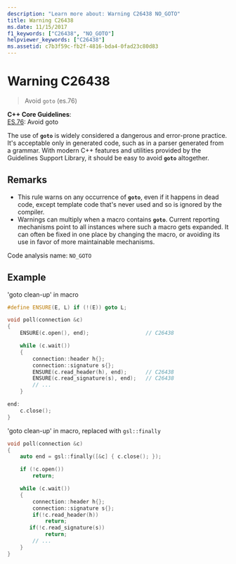 ```yaml
---
description: "Learn more about: Warning C26438 NO_GOTO"
title: Warning C26438
ms.date: 11/15/2017
f1_keywords: ["C26438", "NO_GOTO"]
helpviewer_keywords: ["C26438"]
ms.assetid: c7b3f59c-fb2f-4816-bda4-0fad23c80d83
---
```

# Warning C26438

> Avoid `goto` (es.76)

**C++ Core Guidelines**:\
[ES.76](https://isocpp.github.io/CppCoreGuidelines/CppCoreGuidelines#es76-avoid-goto): Avoid goto

The use of **`goto`** is widely considered a dangerous and error-prone practice. It's acceptable only in generated code, such as in a parser generated from a grammar. With modern C++ features and utilities provided by the Guidelines Support Library, it should be easy to avoid **`goto`** altogether.

## Remarks

- This rule warns on any occurrence of **`goto`**, even if it happens in dead code, except template code that's never used and so is ignored by the compiler.
- Warnings can multiply when a macro contains **`goto`**. Current reporting mechanisms point to all instances where such a macro gets expanded. It can often be fixed in one place by changing the macro, or avoiding its use in favor of more maintainable mechanisms.

Code analysis name: `NO_GOTO`

## Example

'goto clean-up' in macro

```cpp
#define ENSURE(E, L) if (!(E)) goto L;

void poll(connection &c)
{
    ENSURE(c.open(), end);                  // C26438

    while (c.wait())
    {
        connection::header h{};
        connection::signature s{};
        ENSURE(c.read_header(h), end);      // C26438
        ENSURE(c.read_signature(s), end);   // C26438
        // ...
    }

end:
    c.close();
}
```

'goto clean-up' in macro, replaced with `gsl::finally`

```cpp
void poll(connection &c)
{
    auto end = gsl::finally([&c] { c.close(); });

    if (!c.open())
        return;

    while (c.wait())
    {
        connection::header h{};
        connection::signature s{};
        if(!c.read_header(h))
            return;
       if(!c.read_signature(s))
            return;
        // ...
    }
}
```
